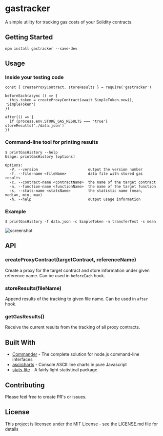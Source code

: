 # gastracker

A simple utility for tracking gas costs of your Solidity contracts.

## Getting Started

```
npm install gastracker --save-dev
```

## Usage

### Inside your testing code

```
const { createProxyContract, storeResults } = require('gastracker')

beforeEach(async () => {
  this.token = createProxyContract(await SimpleToken.new(), 'SimpleToken')
})

after(() => {
  if (process.env.STORE_GAS_RESULTS === 'true') storeResults('./data.json')
})
```

### Command-line tool for printing results

```
$ printGasHistory --help
Usage: printGasHistory [options]

Options:
  -V, --version                       output the version number
  -f, --file-name <fileName>          data file with stored gas results
  -c, --contract-name <contractName>  the name of the target contract
  -n, --function-name <functionName>  the name of the target function
  -s, --stats-name <statsName>        the statistic name (mean, median, min, max)
  -h, --help                          output usage information
```

### Example

`$ printGasHistory -f data.json -c SimpleToken -n transferTest -s mean`

![screenshot](https://user-images.githubusercontent.com/659390/58376668-08405300-7fcc-11e9-8853-336229ffa8ab.png)

## API

### createProxyContract(targetContract, referenceName)

Create a proxy for the target contract and store information under given reference name. Can be used in `beforeEach` hook.

### storeResults(fileName)

Append results of the tracking to given file name. Can be used in `after` hook.

### getGasResults()

Receive the current results from the tracking of all proxy contracts.

## Built With

* [Commander](https://github.com/tj/commander.js/) - The complete solution for node.js command-line interfaces
* [asciicharts](https://github.com/kroitor/asciichart/) - Console ASCII line charts in pure Javascript
* [stats-lite](https://github.com/brycebaril/node-stats-lite/) - A fairly light statistical package.

## Contributing

Please feel free to create PR's or issues.

## License

This project is licensed under the MIT License - see the [LICENSE.md](LICENSE.md) file for details
